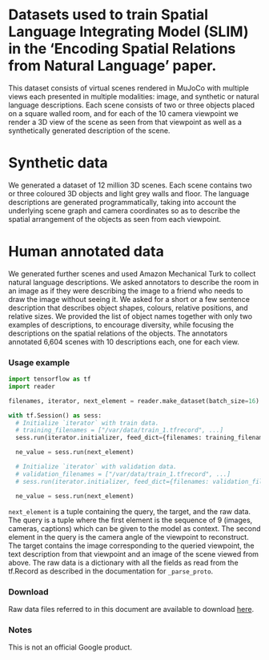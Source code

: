 # Datasets used to train Spatial Language Integrating Model (SLIM) in the ‘Encoding Spatial Relations from Natural Language’ paper.

This dataset consists of virtual scenes rendered in MuJoCo with multiple views
each presented in multiple modalities: image, and synthetic or natural language
descriptions. Each scene consists of two or three objects placed on a square
walled room, and for each of the 10 camera viewpoint we render a 3D view of the
scene as seen from that viewpoint as well as a synthetically generated
description of the scene.

# Synthetic data

We generated a dataset of 12 million 3D scenes. Each scene contains two or three
coloured 3D objects and light grey walls and floor. The language descriptions
are generated programmatically, taking into account the underlying scene graph
and camera coordinates so as to describe the spatial arrangement of the objects
as seen from each viewpoint.

# Human annotated data

We generated further scenes and used Amazon Mechanical Turk to collect natural
language descriptions. We asked annotators to describe the room in an image as
if they were describing the image to a friend who needs to draw the image
without seeing it. We asked for a short or a few sentence description that
describes object shapes, colours, relative positions, and relative sizes. We
provided the list of object names together with only two examples of
descriptions, to encourage diversity, while focusing the descriptions on the
spatial relations of the objects. The annotators annotated 6,604 scenes with 10
descriptions each, one for each view.

### Usage example

```python
import tensorflow as tf
import reader

filenames, iterator, next_element = reader.make_dataset(batch_size=16)

with tf.Session() as sess:
  # Initialize `iterator` with train data.
  # training_filenames = ["/var/data/train_1.tfrecord", ...]
  sess.run(iterator.initializer, feed_dict={filenames: training_filenames})

  ne_value = sess.run(next_element)

  # Initialize `iterator` with validation data.
  # validation_filenames = ["/var/data/train_1.tfrecord", ...]
  # sess.run(iterator.initializer, feed_dict={filenames: validation_filenames})

  ne_value = sess.run(next_element)
```

`next_element` is a tuple containing the query, the target, and the raw data.
The query is a tuple where the first element is the sequence of 9 (images,
cameras, captions) which can be given to the model as context. The second
element in the query is the camera angle of the viewpoint to reconstruct. The
target contains the image corresponding to the queried viewpoint, the text
description from that viewpoint and an image of the scene viewed from above. The
raw data is a dictionary with all the fields as read from the tf.Record as
described in the documentation for `_parse_proto`.

### Download

Raw data files referred to in this document are available to download
[here](https://console.cloud.google.com/storage/slim-dataset).

### Notes

This is not an official Google product.
